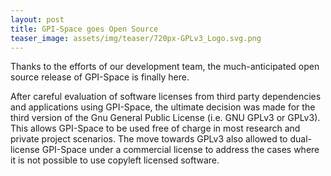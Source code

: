 ```yaml
---
layout: post
title: GPI-Space goes Open Source
teaser_image: assets/img/teaser/720px-GPLv3_Logo.svg.png
---
```


Thanks to the efforts of our development team, the much-anticipated open source release of GPI-Space is finally here.

After careful evaluation of software licenses from third party dependencies and applications using GPI-Space, the ultimate decision was made for the third version of the Gnu General Public License (i.e. GNU GPLv3 or GPLv3).
This allows GPI-Space to be used free of charge in most research and private project scenarios.
The move towards GPLv3 also allowed to dual-license GPI-Space under a commercial license to address the cases where it is not possible to use copyleft licensed software.
